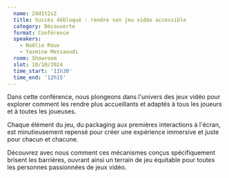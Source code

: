```yaml
---
  name: 24d1t2s2
  title: Succès débloqué : rendre son jeu vidéo accessible
  category: Découverte
  format: Conférence
  speakers: 
    - Noëlie Roux
    - Yasmine Messaoudi
  room: Showroom
  slot: 10/10/2024
  time_start: '11h30'
  time_end: '12h15'
---
```

Dans cette conférence, nous plongeons dans l'univers des jeux vidéo pour explorer comment les rendre plus accueillants et adaptés à tous les joueurs et à toutes les joueuses. 

Chaque élément du jeu, du packaging aux premières interactions à l'écran, est minutieusement repensé pour créer une expérience immersive et juste pour chacun et chacune. 

Découvrez avec nous comment ces mécanismes conçus spécifiquement brisent les barrières, ouvrant ainsi un terrain de jeu équitable pour toutes les personnes passionnées de jeux vidéo.